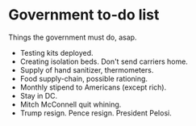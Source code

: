 # Government to-do list
Things the government must do, asap.
* Testing kits deployed.
* Creating isolation beds. Don't send carriers home.
* Supply of hand sanitizer, thermometers.
* Food supply-chain, possible rationing.
* Monthly stipend to Americans (except rich).
* Stay in DC.
* Mitch McConnell quit whining.
* Trump resign. Pence resign. President Pelosi.

